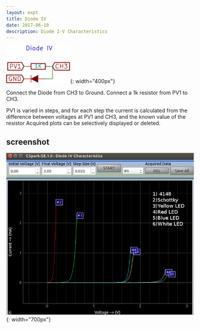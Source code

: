 ```yaml
---
layout: expt
title: Diode IV
date: 2017-06-10
description: Diode I-V Characteristics
---
```


![](images/schematics/diodeIV.svg){: width="400px"}

Connect the Diode from CH3 to Ground.
Connect a 1k resistor from PV1 to CH3.

PV1 is varied in steps, and for each step the current is calculated from the difference between voltages at PV1 and CH3, and the known value of the resistor
Acquired plots can be selectively displayed or deleted.

## screenshot

![](images/screenshots/diodeIV.png){: width="700px"}



